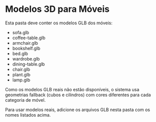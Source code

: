 # Modelos 3D para Móveis

Esta pasta deve conter os modelos GLB dos móveis:

- sofa.glb
- coffee-table.glb
- armchair.glb
- bookshelf.glb
- bed.glb
- wardrobe.glb
- dining-table.glb
- chair.glb
- plant.glb
- lamp.glb

Como os modelos GLB reais não estão disponíveis, o sistema usa geometrias fallback (cubos e cilindros) com cores diferentes para cada categoria de móvel.

Para usar modelos reais, adicione os arquivos GLB nesta pasta com os nomes listados acima.
